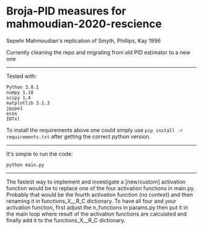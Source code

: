 # Broja-PID measures for mahmoudian-2020-rescience
Sepehr Mahmoudian's replication of Smyth, Phillips, Kay 1996

Currently cleaning the repo and migrating from old PID estimator to a new one

---

Tested with:
```
Python 3.8.1
numpy 1.18
scipy 1.4  
matplotlib 3.1.3
jpype1
ecos
IDTxl
```
To install the requirements above one could simply use ```pip install -r requirements.txt``` after getting the correct python version.

---

It's simple to run the code:
```
python main.py
```

---


The fastest way to implement and investigate a [new/custom] activation function would be to replace one of the four activation functions in main.py. Probably that would be the fourth activation function (no context) and then renaming it in functions_X__R_C dictionary. To have all four and your activation function, first adjust the n_functions in params.py then put it in the main loop where result of the activation functions are calculated and finally add it to the functions_X__R_C dictionary.
